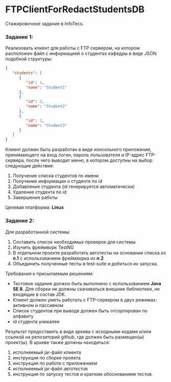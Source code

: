 # FTPClientForRedactStudentsDB
Стажировочное задание в InfoTecs.
### Задание 1:
Реализовать клиент для работы с FTP сервером, на котором расположен файл с информацией о студентах кафедры в виде JSON подобной структуры:
```json
{
   "students": [
      {
         "id": 1,
         "name": "Student1"
      },
      {
         "id": 2,
         "name": "Student2"
      },
      {
         "id": 3,
         "name": "Student3"
      }
   ]
}
```
Клиент должен быть разработан в виде консольного приложения, принимающего на вход логин, пароль пользователя и IP-адрес FTP-сервера, после чего выводит меню, в котором доступны на выбор следующие действия:
1.	Получение списка студентов по имени
2.	Получение информации о студенте по id
3.	Добавление студента (id генерируется автоматически)
4.	Удаление студента по id
5.	Завершение работы

Целевая платформа: **Linux**

### Задание 2:
Для разработанной системы:
1.	Составить список необходимых проверок для системы
2.	Изучить фреймворк TestNG
3.	В отдельном проекте разработать автотесты на основании списка из **п.1** с использованием фреймворка из **п.2**
4.	Объединить полученные тесты в test-suite и добиться их запуска.

Требования к присылаемым решениям:
* Тестовое задание должно быть выполнено с использованием **Java SE 8**. Для сборки не должны скачиваться внешние библиотеки, не входящие в состав JDK.
* Клиент должен уметь работать с FTP-сервером в двух режимах: активном и пассивном
* Список студентов при выводе должен быть отсортирован по алфавиту
* id студента уникален

Результат предоставить в виде архива с исходными кодами и/или ссылкой на репозиторий github, где должен быть размещен(ы) проект(ы).
В архиве также должны находиться:
1.	исполняемый jar-файл клиента
2.	инструкция по сборке проекта
3.	инструкция по работе с приложением
4.	исполняемый jar-файл автотестов
5.	инструкция по запуску тестов и кратким обоснованием тестов.
